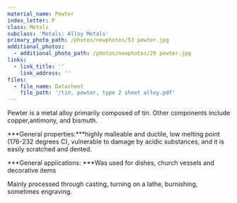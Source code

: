```yaml
---
material_name: Pewter
index_letter: P
class: Metals
subclass: 'Metals: Alloy Metals'
primary_photo_path: /photos/newphotos/53 pewter.jpg
additional_photos:
  - additional_photo_path: /photos/newphotos/29 pewter.jpg
links:
  - link_title: ''
    link_address: ''
files:
  - file_name: Datasheet
    file_path: '/tin, pewter, type 2 sheet alloy.pdf'
---
```


Pewter is a metal alloy primarily composed of tin. Other components include copper,antimony, and bismuth.

***General properties:***highly malleable and ductile, low melting point (176-232 degrees C), vulnerable to damage by acidic substances, and it is easily scratched and dented.

***General applications:&nbsp;***Was used for dishes, church vessels and decorative items

Mainly processed through casting, turning on a lathe, burnishing, sometimes engraving.